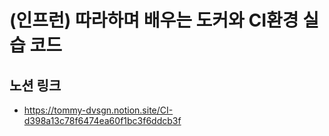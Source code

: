 # (인프런) 따라하며 배우는 도커와 CI환경 실습 코드
## 노션 링크
- https://tommy-dvsgn.notion.site/CI-d398a13c78f6474ea60f1bc3f6ddcb3f